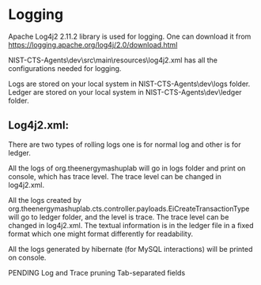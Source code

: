 Logging
====================

Apache Log4j2 2.11.2 library is used for logging.
One can download it from https://logging.apache.org/log4j/2.0/download.html

NIST-CTS-Agents\dev\src\main\resources\log4j2.xml has all the configurations needed for logging.

Logs are stored on your local system in NIST-CTS-Agents\dev\logs folder.
Ledger are stored on your local system in NIST-CTS-Agents\dev\ledger folder.

## Log4j2.xml:

There are two types of rolling logs one is for normal log and other is for ledger.

All the logs of org.theenergymashuplab will go in logs folder and print on console, which has trace level. The trace level can be changed in log4j2.xml.

All the logs created by org.theenergymashuplab.cts.controller.payloads.EiCreateTransactionType  will go to ledger folder, and the level is trace. The trace level can be changed in log4j2.xml. The textual information is in the ledger file in a fixed format which one might format differently for readability.

All the logs generated by hibernate (for MySQL interactions) will be printed on console. 

PENDING
Log and Trace pruning
Tab-separated fields





